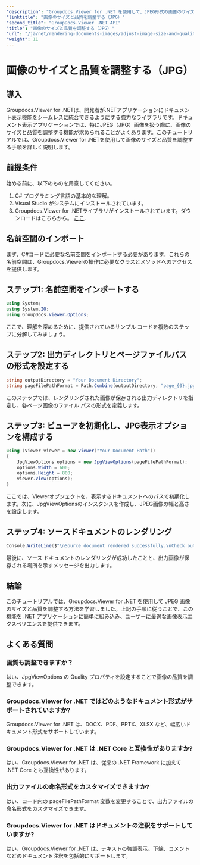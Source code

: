```yaml
---
"description": "Groupdocs.Viewer for .NET を使用して、JPEG形式の画像のサイズと品質を最適化する方法を学びましょう。ドキュメントの表示エクスペリエンスを向上させます。"
"linktitle": "画像のサイズと品質を調整する（JPG）"
"second_title": "GroupDocs.Viewer .NET API"
"title": "画像のサイズと品質を調整する（JPG）"
"url": "/ja/net/rendering-documents-images/adjust-image-size-and-quality-jpg/"
"weight": 11
---
```


# 画像のサイズと品質を調整する（JPG）

## 導入
Groupdocs.Viewer for .NETは、開発者が.NETアプリケーションにドキュメント表示機能をシームレスに統合できるようにする強力なライブラリです。ドキュメント表示アプリケーションでは、特にJPEG（JPG）画像を扱う際に、画像のサイズと品質を調整する機能が求められることがよくあります。このチュートリアルでは、Groupdocs.Viewer for .NETを使用して画像のサイズと品質を調整する手順を詳しく説明します。
## 前提条件
始める前に、以下のものを用意してください。
1. C# プログラミング言語の基本的な理解。
2. Visual Studio がシステムにインストールされています。
3. Groupdocs.Viewer for .NETライブラリがインストールされています。ダウンロードはこちらから。 [ここ](https://releases。groupdocs.com/viewer/net/).

## 名前空間のインポート
まず、C#コードに必要な名前空間をインポートする必要があります。これらの名前空間は、Groupdocs.Viewerの操作に必要なクラスとメソッドへのアクセスを提供します。
## ステップ1: 名前空間をインポートする
```csharp
using System;
using System.IO;
using GroupDocs.Viewer.Options;
```

ここで、理解を深めるために、提供されているサンプル コードを複数のステップに分解してみましょう。
## ステップ2: 出力ディレクトリとページファイルパスの形式を設定する
```csharp
string outputDirectory = "Your Document Directory";
string pageFilePathFormat = Path.Combine(outputDirectory, "page_{0}.jpg");
```
このステップでは、レンダリングされた画像が保存される出力ディレクトリを指定し、各ページ画像のファイル パスの形式を定義します。
## ステップ3: ビューアを初期化し、JPG表示オプションを構成する
```csharp
using (Viewer viewer = new Viewer("Your Document Path"))
{
    JpgViewOptions options = new JpgViewOptions(pageFilePathFormat);
    options.Width = 600;
    options.Height = 800;
    viewer.View(options);
}
```
ここでは、Viewerオブジェクトを、表示するドキュメントへのパスで初期化します。次に、JpgViewOptionsのインスタンスを作成し、JPEG画像の幅と高さを設定します。
## ステップ4: ソースドキュメントのレンダリング
```csharp
Console.WriteLine($"\nSource document rendered successfully.\nCheck output in {outputDirectory}.");
```
最後に、ソース ドキュメントのレンダリングが成功したことと、出力画像が保存される場所を示すメッセージを出力します。

## 結論
このチュートリアルでは、Groupdocs.Viewer for .NET を使用して JPEG 画像のサイズと品質を調整する方法を学習しました。上記の手順に従うことで、この機能を .NET アプリケーションに簡単に組み込み、ユーザーに最適な画像表示エクスペリエンスを提供できます。
## よくある質問
### 画質も調整できますか？
はい、JpgViewOptions の Quality プロパティを設定することで画像の品質を調整できます。
### Groupdocs.Viewer for .NET ではどのようなドキュメント形式がサポートされていますか?
Groupdocs.Viewer for .NET は、DOCX、PDF、PPTX、XLSX など、幅広いドキュメント形式をサポートしています。
### Groupdocs.Viewer for .NET は .NET Core と互換性がありますか?
はい、Groupdocs.Viewer for .NET は、従来の .NET Framework に加えて .NET Core とも互換性があります。
### 出力ファイルの命名形式をカスタマイズできますか?
はい、コード内の pageFilePathFormat 変数を変更することで、出力ファイルの命名形式をカスタマイズできます。
### Groupdocs.Viewer for .NET はドキュメントの注釈をサポートしていますか?
はい、Groupdocs.Viewer for .NET は、テキストの強調表示、下線、コメントなどのドキュメント注釈を包括的にサポートします。